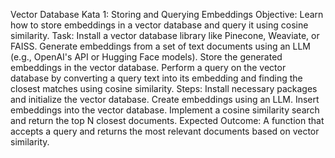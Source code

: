 Vector Database
Kata 1: Storing and Querying Embeddings
Objective: Learn how to store embeddings in a vector database and query it using cosine similarity.
Task:
Install a vector database library like Pinecone, Weaviate, or FAISS.
Generate embeddings from a set of text documents using an LLM (e.g., OpenAI's API or Hugging Face models).
Store the generated embeddings in the vector database.
Perform a query on the vector database by converting a query text into its embedding and finding the closest matches using cosine similarity.
Steps:
Install necessary packages and initialize the vector database.
Create embeddings using an LLM.
Insert embeddings into the vector database.
Implement a cosine similarity search and return the top N closest documents.
Expected Outcome:
A function that accepts a query and returns the most relevant documents based on vector similarity.

